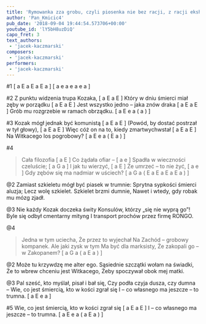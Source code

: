 ```yaml
---
title: 'Rymowanka zza grobu, czyli piosenka nie bez racji, z racji ekshumacji'
author: 'Pan_Kmicic4'
pub_date: '2018-09-04 19:44:54.573706+00:00'
youtube_id: 'lY5bH8uzDiQ'
capo_fret: 3
text_authors:
 - 'jacek-kaczmarski'
composers:
 - 'jacek-kaczmarski'
performers:
 - 'jacek-kaczmarski'
---
```


#1
[ a E a E a E a ]
[ a e a e a e a ]

#2
Z punktu widzenia trupa Kozaka, [ a E a E ]
Który w dniu śmierci miał zęby w porządku [ a E a E ]
Jest wszystko jedno – jaka znów draka [ a E a E ]
Grób mu rozgrzebie w ramach obrządku. [ a E e a ( a )  ]

#3
Kozak mógł jednak być komunistą [ a E a E ]
(Powód, by dostać postrzał w tył głowy), [ a E a E ]
Więc cóż on na to, kiedy zmartwychwstał [ a E a E ]
Na Witkacego los pogrobowy? [ a E e a ( E a ) ]

#4
>Cała filozofia [ a E ]
>Co żądała ofiar – [ a e ]
>Spadła w wieczności czeluście; [ a G a ]
>I jak tu wierzyć,  [ a E ]
>Że umrzeć – to nie żyć, [ a e ]
>Gdy zębów się ma nadmiar w uściech? [ a G a ( E a E a E a E a ) ]

@2
Zamiast szkieletu mógł być piasek w trumnie:
Sprytna sypkości śmierci aluzja;
Lecz wolę szkielet. Szkielet brzmi dumnie,
Nawet i wtedy, gdy robak mu mózg zjadł.

@3
Nie każdy Kozak doczeka świty
Konsulów, którzy „się nie wyprą go”!
Byle się odbył cmentarny mityng
I transport prochów przez firmę RONGO.

@4
>Jedna w tym uciecha,
>Że przez to wyjechał
>Na Zachód – grobowy kompanek.
>Ale jaki zysk w tym
>Ma być dla marksisty,
>Że zakopali go – w Zakopanem? [ a G a ( a E a ) ]

@2
Może tu krzywdzę me alter ego.
Sąsiednie szczątki wołam na świadki,
Że to wbrew chceniu jest Witkacego,
Żeby spoczywał obok mej matki.

@3
Pal sześć, kto myślał, pisał i bał się,
Czy podła czyja dusza, czy dumna –
Wie, co jest śmiercią, kto w kości zgrał się
I – co własnego ma jeszcze – to trumna. [ a E e a ]

#5
Wie, co jest śmiercią, kto w kości zgrał się [ a E a E ]
I – co własnego ma jeszcze – to trumna. [ a E e a ( a E a )  ]